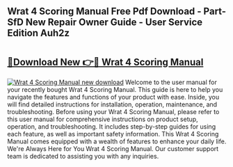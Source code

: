 ## Wrat 4 Scoring Manual Free Pdf Download - Part-SfD New Repair Owner Guide - User Service Edition Auh2z

# <h2><a href="http://cf10256.oget.top/?id=Wrat+4+Scoring+Manual">🔗Download New 👉🔴 Wrat 4 Scoring Manual</a></h2>

[![Wrat 4 Scoring Manual new download](https://i.imgur.com/5g1atiW.png)](http://cf10256.oget.top/?id=Wrat+4+Scoring+Manual)
Welcome to the user manual for your recently bought Wrat 4 Scoring Manual. This guide is here to help you navigate the features and functions of your product with ease. Inside, you will find detailed instructions for installation, operation, maintenance, and troubleshooting. Before using your Wrat 4 Scoring Manual, please refer to this user manual for comprehensive instructions on product setup, operation, and troubleshooting. It includes step-by-step guides for using each feature, as well as important safety information. This Wrat 4 Scoring Manual comes equipped with a wealth of features to enhance your daily life. We're Always Here for You Wrat 4 Scoring Manual. Our customer support team is dedicated to assisting you with any inquiries.
